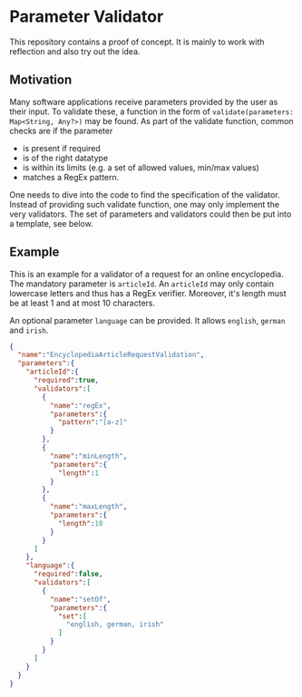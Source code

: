 # Parameter Validator

This repository contains a proof of concept.
It is mainly to work with reflection and also try out the idea.

## Motivation

Many software applications receive parameters provided by the user as their input.
To validate these, a function in the form of `validate(parameters: Map<String, Any?>)` may be found.
As part of the validate function, common checks are if the parameter

- is present if required
- is of the right datatype
- is within its limits (e.g. a set of allowed values, min/max values)
- matches a RegEx pattern.

One needs to dive into the code to find the specification of the validator.
Instead of providing such validate function, one may only implement the very validators.
The set of parameters and validators could then be put into a template, see below.

## Example

This is an example for a validator of a request for an online encyclopedia.
The mandatory parameter is `articleId`.
An `articleId` may only contain lowercase letters and thus has a RegEx verifier.
Moreover, it's length must be at least 1 and at most 10 characters.

An optional parameter `language` can be provided.
It allows `english`, `german` and `irish`.

```json
{
  "name":"EncyclopediaArticleRequestValidation",
  "parameters":{
    "articleId":{
      "required":true,
      "validators":[
        {
          "name":"regEx",
          "parameters":{
            "pattern":"[a-z]"
          }
        },
        {
          "name":"minLength",
          "parameters":{
            "length":1
          }
        },
        {
          "name":"maxLength",
          "parameters":{
            "length":10
          }
        }
      ]
    },
    "language":{
      "required":false,
      "validators":[
        {
          "name":"setOf",
          "parameters":{
            "set":[
              "english, german, irish"
            ]
          }
        }
      ]
    }
  }
}
```

